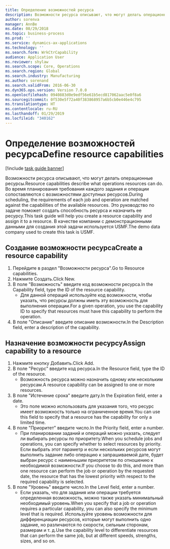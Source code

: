 ```yaml
---
title: Определение возможностей ресурса
description: Возможности ресурса описывают, что могут делать операционные ресурсы.
author: sorenva
manager: AnnBe
ms.date: 08/29/2018
ms.topic: business-process
ms.prod: ''
ms.service: dynamics-ax-applications
ms.technology: ''
ms.search.form: WrkCtrCapability
audience: Application User
ms.reviewer: shylaw
ms.search.scope: Core, Operations
ms.search.region: Global
ms.search.industry: Manufacturing
ms.author: sorenand
ms.search.validFrom: 2016-06-30
ms.dyn365.ops.version: Version 7.0.0
ms.openlocfilehash: 0940883d0e9edf56e61b5ecd817062aac5e0f8a6
ms.sourcegitcommit: 0f530e5f72a40f383868957a6b5cb0e446e4c795
ms.translationtype: HT
ms.contentlocale: ru-RU
ms.lasthandoff: 01/29/2019
ms.locfileid: "340162"
---
```

# <a name="define-resource-capabilities"></a><span data-ttu-id="4d4cb-103">Определение возможностей ресурса</span><span class="sxs-lookup"><span data-stu-id="4d4cb-103">Define resource capabilities</span></span>

[!include [task guide banner](../../includes/task-guide-banner.md)]

<span data-ttu-id="4d4cb-104">Возможности ресурса описывают, что могут делать операционные ресурсы.</span><span class="sxs-lookup"><span data-stu-id="4d4cb-104">Resource capabilities describe what operations resources can do.</span></span> <span data-ttu-id="4d4cb-105">Во время планирования требования каждого задания и операции сопоставляются с возможностями доступных ресурсов.</span><span class="sxs-lookup"><span data-stu-id="4d4cb-105">During scheduling, the requirements of each job and operation are matched against the capabilities of the available resources.</span></span> <span data-ttu-id="4d4cb-106">Это руководство по задаче поможет создать способность ресурса и назначить ее ресурсу.</span><span class="sxs-lookup"><span data-stu-id="4d4cb-106">This task guide will help you create a resource capability and assign it to a resource.</span></span> <span data-ttu-id="4d4cb-107">В качестве компании с демонстрационными данными для создания этой задачи используется USMF.</span><span class="sxs-lookup"><span data-stu-id="4d4cb-107">The demo data company used to create this task is USMF.</span></span>


## <a name="create-a-resource-capability"></a><span data-ttu-id="4d4cb-108">Создание возможности ресурса</span><span class="sxs-lookup"><span data-stu-id="4d4cb-108">Create a resource capability</span></span>
1. <span data-ttu-id="4d4cb-109">Перейдите в раздел "Возможности ресурса".</span><span class="sxs-lookup"><span data-stu-id="4d4cb-109">Go to Resource capabilities.</span></span>
2. <span data-ttu-id="4d4cb-110">Нажмите Создать.</span><span class="sxs-lookup"><span data-stu-id="4d4cb-110">Click New.</span></span>
3. <span data-ttu-id="4d4cb-111">В поле "Возможность" введите код возможности ресурса.</span><span class="sxs-lookup"><span data-stu-id="4d4cb-111">In the Capability field, type the ID of the resource capability.</span></span>
    * <span data-ttu-id="4d4cb-112">Для данной операций используйте код возможности, чтобы указать, что ресурсы должны иметь эту возможность для выполнения операции.</span><span class="sxs-lookup"><span data-stu-id="4d4cb-112">For a given operation, you use the capability ID to specify that resources must have this capability to perform the operation.</span></span>  
4. <span data-ttu-id="4d4cb-113">В поле "Описание" введите описание возможности.</span><span class="sxs-lookup"><span data-stu-id="4d4cb-113">In the Description field, enter a description of the capability.</span></span>

## <a name="assign-capability-to-a-resource"></a><span data-ttu-id="4d4cb-114">Назначение возможности ресурсу</span><span class="sxs-lookup"><span data-stu-id="4d4cb-114">Assign capability to a resource</span></span>
1. <span data-ttu-id="4d4cb-115">Нажмите кнопку Добавить.</span><span class="sxs-lookup"><span data-stu-id="4d4cb-115">Click Add.</span></span>
2. <span data-ttu-id="4d4cb-116">В поле "Ресурс" введите код ресурса.</span><span class="sxs-lookup"><span data-stu-id="4d4cb-116">In the Resource field, type the ID of the resource.</span></span>
    * <span data-ttu-id="4d4cb-117">Возможность ресурса можно назначить одному или нескольким ресурсам.</span><span class="sxs-lookup"><span data-stu-id="4d4cb-117">A resource capability can be assigned to one or more resources.</span></span>  
3. <span data-ttu-id="4d4cb-118">В поле "Истечение срока" введите дату.</span><span class="sxs-lookup"><span data-stu-id="4d4cb-118">In the Expiration field, enter a date.</span></span>
    * <span data-ttu-id="4d4cb-119">Это поле можно использовать для указания того, что ресурс имеет возможность только на ограниченное время.</span><span class="sxs-lookup"><span data-stu-id="4d4cb-119">You can use this field to specify that a resource has the capability for only a limited time.</span></span>  
4. <span data-ttu-id="4d4cb-120">В поле "Приоритет" введите число.</span><span class="sxs-lookup"><span data-stu-id="4d4cb-120">In the Priority field, enter a number.</span></span>
    * <span data-ttu-id="4d4cb-121">При планировании заданий и операций можно указать, следует ли выбирать ресурсы по приоритету.</span><span class="sxs-lookup"><span data-stu-id="4d4cb-121">When you schedule jobs and operations, you can specify whether to select resources by priority.</span></span> <span data-ttu-id="4d4cb-122">Если выбрать этот параметр и если нескольких ресурсов могут выполнить задание либо операцию к запрашиваемой дате, будет выбран ресурс с наименьшим приоритетом по отношению к необходимой возможности.</span><span class="sxs-lookup"><span data-stu-id="4d4cb-122">If you choose to do this, and more than one resource can perform the job or operation by the requested date, the resource that has the lowest priority with respect to the required capability is selected.</span></span>  
5. <span data-ttu-id="4d4cb-123">В поле "Уровень" введите число.</span><span class="sxs-lookup"><span data-stu-id="4d4cb-123">In the Level field, enter a number.</span></span>
    * <span data-ttu-id="4d4cb-124">Если указать, что для задания или операции требуется определенная возможность, можно также указать минимальный необходимый уровень.</span><span class="sxs-lookup"><span data-stu-id="4d4cb-124">When you specify that a job or operation requires a particular capability, you can also specify the minimum level that is required.</span></span> <span data-ttu-id="4d4cb-125">Используйте уровень возможности для дифференциации ресурсов, которые могут выполнить одно задание, но различаются по скорости, сильным сторонам, размерам и т. д.</span><span class="sxs-lookup"><span data-stu-id="4d4cb-125">Use the capability level to differentiate resources that can perform the same job, but at different speeds, strengths, sizes, and so on.</span></span>  

